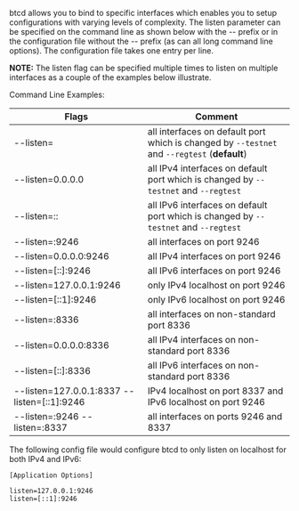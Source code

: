 btcd allows you to bind to specific interfaces which enables you to setup
configurations with varying levels of complexity.  The listen parameter can be
specified on the command line as shown below with the -- prefix or in the
configuration file without the -- prefix (as can all long command line options).
The configuration file takes one entry per line.

**NOTE:** The listen flag can be specified multiple times to listen on multiple
interfaces as a couple of the examples below illustrate.

Command Line Examples:

|Flags|Comment|
|----------|------------|
|--listen=|all interfaces on default port which is changed by `--testnet` and `--regtest` (**default**)|
|--listen=0.0.0.0|all IPv4 interfaces on default port which is changed by `--testnet` and `--regtest`|
|--listen=::|all IPv6 interfaces on default port which is changed by `--testnet` and `--regtest`|
|--listen=:9246|all interfaces on port 9246|
|--listen=0.0.0.0:9246|all IPv4 interfaces on port 9246|
|--listen=[::]:9246|all IPv6 interfaces on port 9246|
|--listen=127.0.0.1:9246|only IPv4 localhost on port 9246|
|--listen=[::1]:9246|only IPv6 localhost on port 9246|
|--listen=:8336|all interfaces on non-standard port 8336|
|--listen=0.0.0.0:8336|all IPv4 interfaces on non-standard port 8336|
|--listen=[::]:8336|all IPv6 interfaces on non-standard port 8336|
|--listen=127.0.0.1:8337 --listen=[::1]:9246|IPv4 localhost on port 8337 and IPv6 localhost on port 9246|
|--listen=:9246 --listen=:8337|all interfaces on ports 9246 and 8337|

The following config file would configure btcd to only listen on localhost for both IPv4 and IPv6:

```text
[Application Options]

listen=127.0.0.1:9246
listen=[::1]:9246
```
